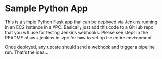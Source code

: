 # Sample Python App

This is a simple Python Flask app that can be deployed via Jenkins running in an EC2 instance in a VPC.  Basically just add this code to a GitHub repo that you will use for testing Jenkins webhooks.  Please see steps in the README of aws-jenkins-in-vpc for how to set up the entire environment.

Once deployed, any update should send a webhook and trigger a pipeline run.  That's the idea... 
